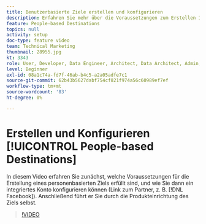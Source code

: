 ```yaml
---
title: Benutzerbasierte Ziele erstellen und konfigurieren
description: Erfahren Sie mehr über die Voraussetzungen zum Erstellen Ihres personenbasierten Ziels und darüber, wie Sie ein integriertes Konto konfigurieren (Link zum Partner, z. B. Facebook). Erfahren Sie mehr über die produktinterne Einrichtung des Ziels selbst.
feature: People-based Destinations
topics: null
activity: setup
doc-type: feature video
team: Technical Marketing
thumbnail: 28955.jpg
kt: 3343
role: User, Developer, Data Engineer, Architect, Data Architect, Admin, Leader
level: Beginner
exl-id: 08a1c74a-fd7f-46ab-b4c5-a2a05adfe7c1
source-git-commit: 62b43b5627dabf754cf821f974a56c60989ef7ef
workflow-type: tm+mt
source-wordcount: '83'
ht-degree: 0%

---
```


# Erstellen und Konfigurieren [!UICONTROL People-based Destinations]

In diesem Video erfahren Sie zunächst, welche Voraussetzungen für die Erstellung eines personenbasierten Ziels erfüllt sind, und wie Sie dann ein integriertes Konto konfigurieren können (Link zum Partner, z. B. [!DNL Facebook]). Anschließend führt er Sie durch die Produkteinrichtung des Ziels selbst.

>[!VIDEO](https://video.tv.adobe.com/v/28955/?quality=12)
